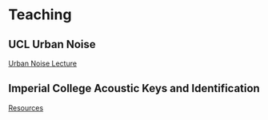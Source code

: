 # Teaching

## UCL Urban Noise

[Urban Noise Lecture](/teaching/UCL-UrbanNoise/)

## Imperial College Acoustic Keys and Identification

[Resources](/teaching/IC-AcousticKeys)
